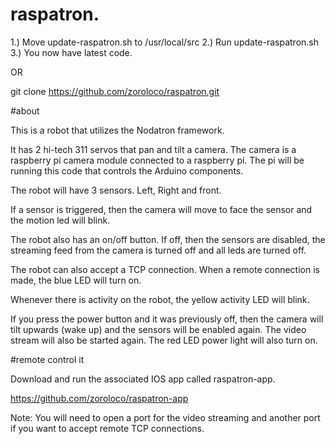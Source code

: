 # raspatron.

1.) Move update-raspatron.sh to /usr/local/src
2.) Run update-raspatron.sh
3.) You now have latest code.

OR

git clone https://github.com/zoroloco/raspatron.git

#about

This is a robot that utilizes the Nodatron framework.

It has 2 hi-tech 311 servos that pan and tilt a camera.  The camera
is a raspberry pi camera module connected to a raspberry pi.
The pi will be running this code that controls the Arduino components.

The robot will have 3 sensors.  Left, Right and front.

If a sensor is triggered, then the camera will move to face the sensor and the motion
led will blink.

The robot also has an on/off button.  If off, then the sensors are disabled, the
streaming feed from the camera is turned off and all leds are turned off.

The robot can also accept a TCP connection.  When a remote connection is made, the
blue LED will turn on.

Whenever there is activity on the robot, the yellow activity LED will blink.

If you press the power button and it was previously off, then the camera will tilt upwards
(wake up) and the sensors will be enabled again.  The video stream will also be started again.
The red LED power light will also turn on.

#remote control it

Download and run the associated IOS app called raspatron-app.

https://github.com/zoroloco/raspatron-app


Note:  You will need to open a port for the video streaming and another port if you want
to accept remote TCP connections.
